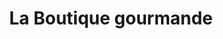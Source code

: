 ---
title: "La Boutique gourmande"
url: /moelan-sur-mer/la-boutique-gourmande/
shop: boulangerie
---